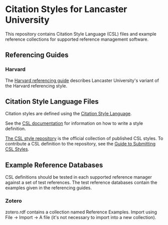 # Citation Styles for Lancaster University

This repository contains Citation Style Language (CSL) files and example reference collections for supported reference management software.

## Referencing Guides

### Harvard

The [Harvard referencing guide](https://lancaster.libguides.com/harvard) describes Lancaster University's variant of the Harvard referencing style.

## Citation Style Language Files

Citation styles are defined using the [Citation Style Language](https://citationstyles.org).

See the [CSL documentation](http://docs.citationstyles.org/en/1.0.1/index.html) for information on how to write a style definition.

[The CSL style repository](https://github.com/citation-style-language/styles) is the official collection of published CSL styles. To contribute a CSL definition to the repository, see the [Guide to Submitting CSL Styles](https://github.com/citation-style-language/styles/blob/master/CONTRIBUTING.md).

## Example Reference Databases

CSL definitions should be tested in each supported reference manager against a set of test references. The test reference databases contain the examples given in the referencing guides.

### Zotero

zotero.rdf contains a collection named Reference Examples. Import using File -> Import -> A file (it's not necessary to import into a new collection).